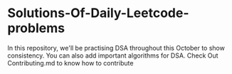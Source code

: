 # Solutions-Of-Daily-Leetcode-problems
In this repository, we'll be practising DSA throughout this October to show consistency.
You can also add important algorithms for DSA.
Check Out Contributing.md to know how to contribute
